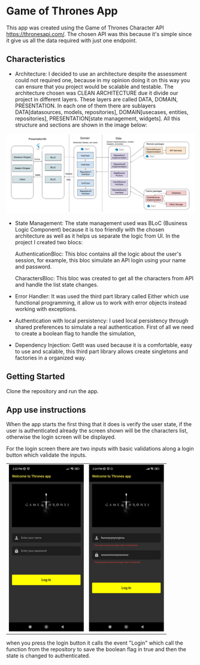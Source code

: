 # Game of Thrones App

This app was created using the Game of Thrones Character API https://thronesapi.com/.
The chosen API was this because it's simple since it give us all the data required with
just one endpoint.

## Characteristics

- Architecture: I decided to use an architecture despite the assessment could not required one,
because in my opinion doing it on this way you can ensure that you project would be scalable and testable.
The architecture chosen was CLEAN ARCHITECTURE due it divide our project in different layers. These
layers are called DATA, DOMAIN, PRESENTATION. In each one of them there are sublayers DATA[datasources, models, repositories], DOMAIN[usecases, entities, repositories], PRESENTATION[state management, widgets]. All this structure and sections are shown in the image below:

![Clean Architecture Diagram](assets/img/Clean_Architecture.jpeg)

- State Management: The state management used was BLoC (Business Logic Component) because it is too friendly with
the chosen architecture as well as it helps us separate the logic from UI. In the project I created two blocs:

     AuthenticationBloc: This bloc contains all the logic about the user's session, for example, this bloc simulate an API login using your name and password.

     CharactersBloc: This bloc was created to get all the characters from API and handle the list state changes.

- Error Handler: It was used the third part library called Either which use functional programming, it allow us to
work with error objects instead working with exceptions.

- Authentication with local persistency: I used local persistency through shared preferences to simulate a
real authentication. First of all we need to create a boolean flag to handle the simulation,

- Dependency Injection: GetIt was used because it is a comfortable, easy to use and scalable, this third part library allows create singletons and factories in a organized way.


## Getting Started

Clone the repository and run the app.

## App use instructions

When the app starts the first thing that it does is verify the user state, if the user is authenticated already the screen shown will be the characters list, otherwise the login screen will be displayed.

For the login screen there are two inputs with basic validations along a login button which validate the inputs.

<table>
  <tr>
    <td><img src="assets/img/login.jpg" width="200" /></td>
    <td><img src="assets/img/validations.jpg" width="200" /></td>
  </tr>
</table>


when you press the login button it calls
the event "Login" which call the function from the repository to save the boolean flag in true and then the
state is changed to authenticated.

